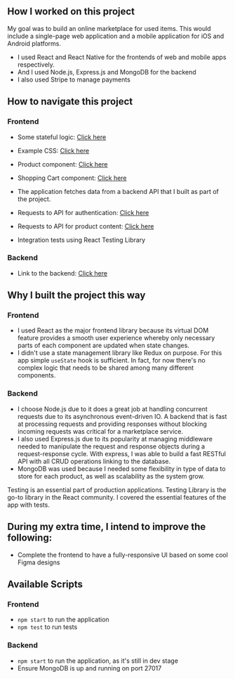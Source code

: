 ## How I worked on this project

My goal was to build an online marketplace for used items. This would include a single-page web application and a mobile application for iOS and Android platforms.

- I used React and React Native for the frontends of web and mobile apps respectively.
- And I used Node.js, Express.js and MongoDB for the backend
- I also used Stripe to manage payments

## How to navigate this project

### Frontend

- Some stateful logic: [Click here](https://github.com/Lambertyubin/marketplace_frontend/blob/main/src/components/product/EditProduct.js#L60)
- Example CSS: [Click here](https://github.com/Lambertyubin/marketplace_frontend/blob/main/src/components/core/Home.css#L1)
- Product component: [Click here](https://github.com/Lambertyubin/marketplace_frontend/blob/main/src/components/product/Product.js#L63)
- Shopping Cart component: [Click here](https://github.com/Lambertyubin/marketplace_frontend/blob/main/src/components/cart/Cart.js#L16)
- The application fetches data from a backend API that I built as part of the project.
- Requests to API for authentication: [Click here](https://github.com/Lambertyubin/marketplace_frontend/blob/main/src/components/auth/api-auth.js#L3)
- Requests to API for product content: [Click here](https://github.com/Lambertyubin/marketplace_frontend/blob/main/src/components/product/api-product.js#L5)

- Integration tests using React Testing Library

### Backend

- Link to the backend: [Click here](https://github.com/Lambertyubin/marketplace_backend)

## Why I built the project this way

### Frontend

- I used React as the major frontend library because its virtual DOM feature provides a smooth user experience whereby only necessary parts of each component are updated when state changes.
- I didn't use a state management library like Redux on purpose. For this app simple `useState` hook is sufficient. In fact, for now there's no complex logic that needs to be shared among many different components.

### Backend

- I choose Node.js due to it does a great job at handling concurrent requests due to its asynchronous event-driven IO. A backend that is fast at processing requests and providing responses without blocking incoming requests was critical for a marketplace service.
- I also used Express.js due to its popularity at managing middleware needed to manipulate the request and response objects during a request-response cycle. With express, I was able to build a fast RESTful API with all CRUD operations linking to the database.
- MongoDB was used because I needed some flexibility in type of data to store for each product, as well as scalability as the system grow.

Testing is an essential part of production applications. Testing Library is the go-to library in the React community. I covered the essential features of the app with tests.

## During my extra time, I intend to improve the following:

- Complete the frontend to have a fully-responsive UI based on some cool Figma designs

## Available Scripts

### Frontend

- `npm start` to run the application
- `npm test` to run tests

### Backend

- `npm start` to run the application, as it's still in dev stage
- Ensure MongoDB is up and running on port 27017
